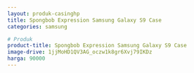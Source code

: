 ```yaml
---
layout: produk-casinghp
title: Spongbob Expression Samsung Galaxy S9 Case
categories: samsung

# Produk
product-title: Spongbob Expression Samsung Galaxy S9 Case
image-drive: 1jjMoHD1QV3AG_oczw1k8gr6Xvj79IKDz
harga: 90000
---
```

